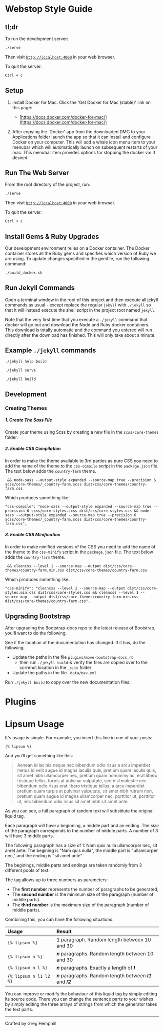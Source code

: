 Webstop Style Guide
===================

tl;dr
-----

To run the development server:

```bash
./serve
```

Then visit [`http://localhost:4000`](http://localhost:4000) in your web browser.


To quit the server:

```bash
Ctrl + c
```

Setup
-----

1. Install Docker for Mac.  Click the 'Get Docker for Mac (stable)' link
on this page:

   * [https://docs.docker.com/docker-for-mac/](https://docs.docker.com/docker-for-mac/)

2. After copying the 'Docker' app from the downloaded DMG to your Applications folder
launch the app so that it can install and configure Docker on your computer.
This will add a whale icon menu item to your menubar which will automatically
launch on subsequent restarts of your mac.  This menubar item provides options
for stopping the docker vm if desired.

Run The Web Server
------------------

From the root directory of the project, run:

```bash
./serve
```

Then visit [`http://localhost:4000`](http://localhost:4000) in your web browser.

To quit the server:

```bash
Ctrl + c
```

Install Gems & Ruby Upgrades
----------------------------

Our development environment relies on a Docker container. The Docker container 
stores all the Ruby gems and specifies which version of Ruby we are using. To 
update changes specified in the gemfile, run the following command:

```bash
./build_docker.sh
```

Run Jekyll Commands
-------------------

Open a terminal window in the root of this project and then execute all
jekyll commands as usual - except replace the regular `jekyll` with `./jekyll`
so that it will instead execute the shell script in the project root named 
`jekyll`.

Note that the very first time that you execute a `./jekyll` command that docker
will go out and download the Node and Ruby docker containers.  This download is 
totally automatic and the command you entered will run directly after the 
download has finished.  This will only take about a minute.

Example `./jekyll` commands
--------------------------

```bash
./jekyll help build
```

```bash
./jekyll serve
```

```bash
./jekyll build
```

## Development 

### Creating Themes

##### 1. Create The Sass File

Create your theme using Scss by creating a new file in the `scss/core-themes` folder. 

##### 2. Enable CSS Compilation

In order to make the theme available to 3rd parties as pure CSS you need to add the name of the theme to the `css-compile` script in the `package.json` file. The text below adds the `country-farm` theme. 

```text
 && node-sass --output-style expanded --source-map true --precision 6 scss/core-themes/_country-farm.scss dist/css/core-themes/country-farm.css
```

Which produces something like: 

```text
"css-compile": "node-sass --output-style expanded --source-map true --precision 6 scss/core-styles.scss dist/css/core-styles.css && node-sass --output-style expanded --source-map true --precision 6 scss/core-themes/_country-farm.scss dist/css/core-themes/country-farm.css",
```

##### 3. Enable CSS Minification

In order to make minified versions of the CSS you need to add the name of the theme to the `css-minify` script in the `package.json` file. The text below adds the `country-farm` theme. 

```text
 && cleancss --level 1 --source-map --output dist/css/core-themes/country-farm.min.css dist/css/core-themes/country-farm.css
```

Which produces something like: 

```text
"css-minify": "cleancss --level 1 --source-map --output dist/css/core-styles.min.css dist/css/core-styles.css && cleancss --level 1 --source-map --output dist/css/core-themes/country-farm.min.css dist/css/core-themes/country-farm.css",
```

## Upgrading Bootstrap

After upgrading the Bootstrap-docs repo to the latest release of Bootstrap, you'll want to do the following.

See if the location of the documentation has changed. If it has, do the following.

- Update the paths in the file `plugins/move-bootstrap-docs.rb`
  - then run `./jekyll build` & verify the files are copied over to the correnct location in the `_site` folder
- Update the paths in the file `_data/nav.yml`

Run `./jekyll build` to copy over the new documentation files.


# Plugins

Lipsum Usage
============

It's usage is simple. For example, you insert this line in one of your posts:

    {% lipsum %}

And you'll get something like this:

> Aenean id lacinia neque nec bibendum odio risus a arcu imperdiet metus id velit augue id magna iaculis quis, pretium quam iaculis quis, sit amet nibh ullamcorper nec, pretium quam nonummy ac, erat libero tristique tellus, turpis at pulvinar vulputate, sed nisl molestie nec bibendum odio risus erat libero tristique tellus, a arcu imperdiet pretium quam turpis at pulvinar vulputate, sit amet nibh rutrum non, pretium quam augue id magna ullamcorper nec, porttitor ut, porttitor ut, nec bibendum odio risus sit amet nibh sit amet ante.

As you can see, a full paragraph of random text will substitute the original liquid tag.

Each paragraph will have a beginning, a middle part and an ending. The _size_ of the paragraph corresponds to the number of middle parts. A number of 3 will have 3 middle parts.

The following paragraph has a size of 1: Nam quis nulla ullamcorper nec, sit amet ante. The begining is "Nam quis nulla", the middle part is "ullamcorper nec," and the ending is "sit amet ante".

The beginings, middle parts and endings are taken randomly from 3 different pools of text.

The tag allows up to three numbers as parameters:

* The **first number** represents the number of paragraphs to be generated,
* The **second number** is the minimum size of the paragraph (number of middle parts). 
* The **third number** is the maximum size of the paragraph (number of middle parts).

Combining this, you can have the following situations:

Usage                    | Result
:------------------------|:----------------------------------------------------------------
``{% lipsum %}``         | 1 paragraph. Random length between 10 and 30
``{% lipsum n %}``       | **_n_** paragraphs. Random length between 10 and 30
``{% lipsum n l %}``     | **_n_** paragraphs. Exactly a length of **_l_**
``{% lipsum n l1 l2 %}`` | **_n_** paragraphs. Random length between **_l1_** and **_l2_**

You can improve or modify the behaviour of this liquid tag by simply editing its source code. There you can change the sentence parts to your wishes by simply editing the three arrays of strings from which the generator takes the text parts.


---

Crafted by Greg Hemphill

